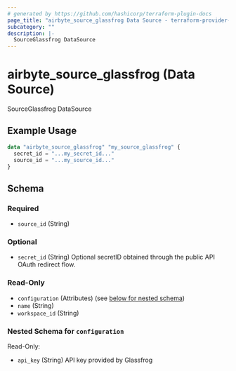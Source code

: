 ```yaml
---
# generated by https://github.com/hashicorp/terraform-plugin-docs
page_title: "airbyte_source_glassfrog Data Source - terraform-provider-airbyte"
subcategory: ""
description: |-
  SourceGlassfrog DataSource
---
```


# airbyte_source_glassfrog (Data Source)

SourceGlassfrog DataSource

## Example Usage

```terraform
data "airbyte_source_glassfrog" "my_source_glassfrog" {
  secret_id = "...my_secret_id..."
  source_id = "...my_source_id..."
}
```

<!-- schema generated by tfplugindocs -->
## Schema

### Required

- `source_id` (String)

### Optional

- `secret_id` (String) Optional secretID obtained through the public API OAuth redirect flow.

### Read-Only

- `configuration` (Attributes) (see [below for nested schema](#nestedatt--configuration))
- `name` (String)
- `workspace_id` (String)

<a id="nestedatt--configuration"></a>
### Nested Schema for `configuration`

Read-Only:

- `api_key` (String) API key provided by Glassfrog


